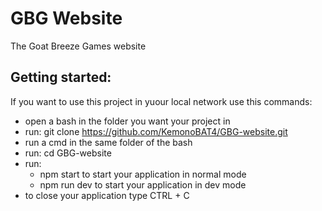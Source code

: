 # GBG Website
The Goat Breeze Games website

## Getting started:
If you want to use this project in yuour local network use this commands:
  - open a bash in the folder you want your project in
  - run: git clone https://github.com/KemonoBAT4/GBG-website.git
  - run a cmd in the same folder of the bash
  - run: cd GBG-website
  - run:
    - npm start to start your application in normal mode
    - npm run dev to start your application in dev mode
  - to close your application type CTRL + C